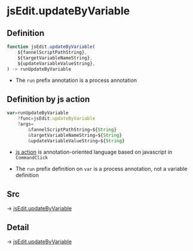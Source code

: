 # jsEdit.updateByVariable

## Definition

```js.js
function jsEdit.updateByVariable(
	${fannelScriptPathString},
	${targetVariableNameString},
	${updateVariableValueString},
) -> runUpdateByVariable
```

- The `run` prefix annotation is a process annotation
## Definition by js action

```js.js
var=runUpdateByVariable
	?func=jsEdit.updateByVariable
	?args=
		&fannelScriptPathString=${String}
		&targetVariableNameString=${String}
		&updateVariableValueString=${String}
```

- [js action](#) is annotation-oriented language based on javascript in `CommandClick`

- The `run` prefix definition on `var` is a process annotation, not a variable definition

## Src

-> [jsEdit.updateByVariable](https://github.com/puutaro/CommandClick/blob/master/app/src/main/java/com/puutaro/commandclick/fragment_lib/terminal_fragment/js_interface/edit/JsEdit.kt#L25)

## Detail

-> [jsEdit.updateByVariable](https://github.com/puutaro/CommandClick/blob/master/md/developer/js_interface/details/edit/JsEdit/updateByVariable.md)
